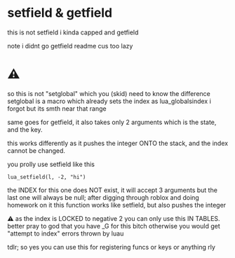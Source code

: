 # setfield & getfield

this is not setfield i kinda capped and getfield

note i didnt go getfield readme cus too lazy

# ⚠

so this is not "setglobal" which you (skid) need to know the difference setglobal is a macro which already sets the index as lua_globalsindex i forgot but its smth near that range 

same goes for getfield, it also takes only 2 arguments which is the state, and the key. 

this works differently as it pushes the integer ONTO the stack, and the index cannot be changed.

you prolly use setfield like this

```
lua_setfield(l, -2, "hi")
```

the INDEX for this one does NOT exist, it will accept 3 arguments but the last one will always be null; after digging through roblox and doing homework on it this function works like setfield, but also pushes the integer

⚠ as the index is LOCKED to negative 2 you can only use this IN TABLES. better pray to god that you have _G for this bitch otherwise you would get "attempt to index" errors thrown by luau

tdlr; so yes you can use this for registering funcs or keys or anything rly

